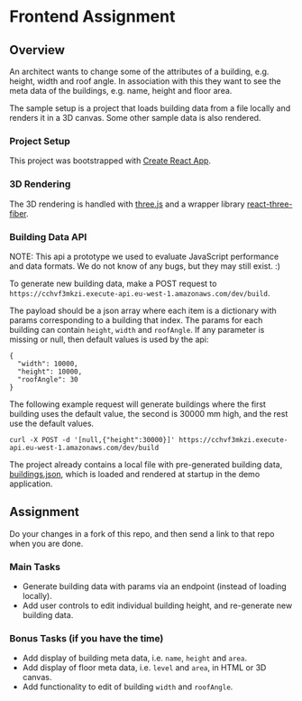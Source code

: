 # Frontend Assignment

## Overview

An architect wants to change some of the attributes of a building, e.g. height, width and roof angle. In association with this they want to see the meta data of the buildings, e.g. name, height and floor area.

The sample setup is a project that loads building data from a file locally and renders it in a 3D canvas. Some other sample data is also rendered.

### Project Setup

This project was bootstrapped with [Create React App](https://github.com/facebook/create-react-app).

### 3D Rendering

The 3D rendering is handled with [three.js](https://threejs.org/) and a wrapper library [react-three-fiber](https://github.com/react-spring/react-three-fiber).

### Building Data API

NOTE: This api a prototype we used to evaluate JavaScript performance and data formats. We do not know of any bugs, but they may still exist. :)

To generate new building data, make a POST request to `https://cchvf3mkzi.execute-api.eu-west-1.amazonaws.com/dev/build`.

The payload should be a json array where each item is a dictionary with params corresponding to a building that index. The params for each building can contain `height`, `width` and `roofAngle`. If any parameter is missing or null, then default values is used by the api:
```
{
  "width": 10000,
  "height": 10000,
  "roofAngle": 30
}
```

The following example request will generate buildings where the first building uses the default value, the second is 30000 mm high, and the rest use the default values.
```
curl -X POST -d '[null,{"height":30000}]' https://cchvf3mkzi.execute-api.eu-west-1.amazonaws.com/dev/build
```

The project already contains a local file with pre-generated building data, [buildings.json](./data/buildings.json), which is loaded and rendered at startup in the demo application.

## Assignment

Do your changes in a fork of this repo, and then send a link to that repo when you are done.

### Main Tasks
* Generate building data with params via an endpoint (instead of loading locally).
* Add user controls to edit individual building height, and re-generate new building data.

### Bonus Tasks (if you have the time)
* Add display of building meta data, i.e. `name`, `height` and `area`.
* Add display of floor meta data, i.e. `level` and `area`, in HTML or 3D canvas.
* Add functionality to edit of building `width` and `roofAngle`.
